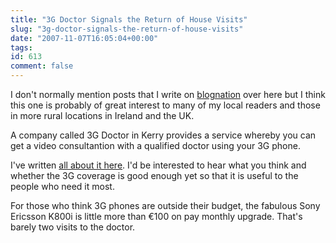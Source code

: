 ```yaml
---
title: "3G Doctor Signals the Return of House Visits"
slug: "3g-doctor-signals-the-return-of-house-visits"
date: "2007-11-07T16:05:04+00:00"
tags:
id: 613
comment: false
---
```


I don't normally mention posts that I write on [blognation](http://ie.blognation.com/) over here but I think this one is probably of great interest to many of my local readers and those in more rural locations in Ireland and the UK.

A company called 3G Doctor in Kerry provides a service whereby you can get a video consultantion with a qualified doctor using your 3G phone. 

I've written [all about it here](http://ie.blognation.com/2007/11/07/3g-doctor-signals-the-return-of-house-visits/). I'd be interested to hear what you think and whether the 3G coverage is good enough yet so that it is useful to the people who need it most. 

For those who think 3G phones are outside their budget, the fabulous Sony Ericsson K800i is little more than €100 on pay monthly upgrade. That's barely two visits to the doctor.
